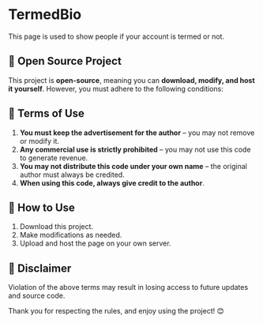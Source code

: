 # TermedBio

This page is used to show people if your account is termed or not.

## 🚀 Open Source Project
This project is **open-source**, meaning you can **download, modify, and host it yourself**. However, you must adhere to the following conditions:

## 📜 Terms of Use
1. **You must keep the advertisement for the author** – you may not remove or modify it.
2. **Any commercial use is strictly prohibited** – you may not use this code to generate revenue.
3. **You may not distribute this code under your own name** – the original author must always be credited.
4. **When using this code, always give credit to the author**.

## 🔧 How to Use
1. Download this project.
2. Make modifications as needed.
3. Upload and host the page on your own server.

## 📢 Disclaimer
Violation of the above terms may result in losing access to future updates and source code.

Thank you for respecting the rules, and enjoy using the project! 😊

